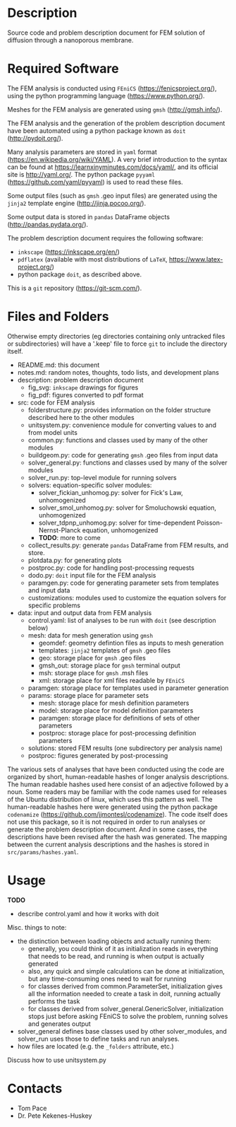 
# Description

Source code and problem description document for FEM solution of diffusion through a nanoporous membrane.

# Required Software

The FEM analysis is conducted using `FEniCS` (https://fenicsproject.org/),
using the python programming language (https://www.python.org/).

Meshes for the FEM analysis are generated using `gmsh` (http://gmsh.info/).

The FEM analysis and the generation of the problem description document
have been automated using a python package known as `doit` (http://pydoit.org/).

Many analysis parameters are stored in `yaml` format (https://en.wikipedia.org/wiki/YAML).
A very brief introduction to the syntax can be found at https://learnxinyminutes.com/docs/yaml/,
and its official site is http://yaml.org/.
The python package `pyyaml` (https://github.com/yaml/pyyaml) is used to read these files.

Some output files (such as `gmsh` .geo input files)
are generated using the `jinja2` template engine (http://jinja.pocoo.org/).

Some output data is stored in `pandas` DataFrame objects (http://pandas.pydata.org/).

The problem description document requires the following software:

- `inkscape` (https://inkscape.org/en/)
- `pdflatex` (available with most distributions of `LaTeX`, https://www.latex-project.org/)
- python package `doit`, as described above.

This is a `git` repository (https://git-scm.com/).

# Files and Folders

Otherwise empty directories (eg directories containing only untracked files or subdirectories)
will have a '.keep' file to force `git` to include the directory itself.

- README.md: this document
- notes.md: random notes, thoughts, todo lists, and development plans
- description: problem description document
    - fig_svg: `inkscape` drawings for figures
    - fig_pdf: figures converted to pdf format
- src: code for FEM analysis
    - folderstructure.py: provides information on the folder structure described here to the other modules
    - unitsystem.py: convenience module for converting values to and from model units
    - common.py: functions and classes used by many of the other modules
    - buildgeom.py: code for generating `gmsh` .geo files from input data
    - solver_general.py: functions and classes used by many of the solver modules
    - solver_run.py: top-level module for running solvers
    - solvers: equation-specific solver modules:
        - solver_fickian_unhomog.py: solver for Fick's Law, unhomogenized
        - solver_smol_unhomog.py: solver for Smoluchowski equation, unhomogenized
        - solver_tdpnp_unhomog.py: solver for time-dependent Poisson-Nernst-Planck equation, unhomogenized
        - __TODO__: more to come
    - collect_results.py: generate `pandas` DataFrame from FEM results, and store.
    - plotdata.py: for generating plots
    - postproc.py: code for handling post-processing requests
    - dodo.py: `doit` input file for the FEM analysis
    - paramgen.py: code for generating parameter sets from templates and input data
    - customizations: modules used to customize the equation solvers for specific problems
- data: input and output data from FEM analysis
    - control.yaml: list of analyses to be run with `doit` (see description below)
    - mesh: data for mesh generation using `gmsh`
        - geomdef: geometry defintion files as inputs to mesh generation
        - templates: `jinja2` templates of `gmsh` .geo files
        - geo: storage place for `gmsh` .geo files
        - gmsh_out: storage place for `gmsh` terminal output
        - msh: storage place for `gmsh` .msh files
        - xml: storage place for xml files readable by `FEniCS`
    - paramgen: storage place for templates used in parameter generation
    - params: storage place for parameter sets
        - mesh: storage place for mesh definition parameters
        - model: storage place for model definition parameters
        - paramgen: storage place for definitions of sets of other parameters
        - postproc: storage place for post-processing definition parameters
    - solutions: stored FEM results (one subdirectory per analysis name)
    - postproc: figures generated by post-processing

The various sets of analyses that have been conducted using the code are organized
by short, human-readable hashes of longer analysis descriptions.
The human readable hashes used here consist of an adjective followed by a noun.
Some readers may be familiar with the code names used for releases of the Ubuntu distribution of linux,
which uses this pattern as well.
The human-readable hashes here were generated using the python package `codenamize`
(https://github.com/jjmontesl/codenamize).
The code itself does not use this package, so it is not required
in order to run analyses or generate the problem description document.
And in some cases, the descriptions have been revised after the hash was generated.
The mapping between the current analysis descriptions and the
hashes is stored in `src/params/hashes.yaml`.

# Usage

__TODO__
- describe control.yaml and how it works with doit

Misc. things to note:
- the distinction between loading objects and actually running them:
  - generally, you could think of it as initialization reads in everything that needs to be read, and running is when output is actually generated
  - also, any quick and simple calculations can be done at initialization, but any time-consuming ones need to wait for running
  - for classes derived from common.ParameterSet, initialization gives all the information needed to create a task in doit, running actually performs the task
  - for classes derived from solver_general.GenericSolver, initialization stops just before asking FEniCS to solve the problem, running solves and generates output
- solver_general defines base classes used by other solver_modules, and solver_run uses those to define tasks and run analyses.
- how files are located (e.g. the `_folders` attribute, etc.)

Discuss how to use unitsystem.py

# Contacts

- Tom Pace
- Dr. Pete Kekenes-Huskey
